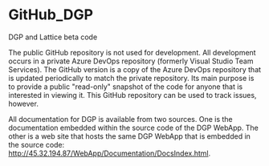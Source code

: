 # GitHub_DGP

DGP and Lattice beta code

The public GitHub repository is not used for development. All development occurs in a private Azure DevOps repository (formerly Visual Studio Team Services). The GitHub version is a copy of the Azure DevOps repository that is updated periodically to match the private repository. Its main purpose is to provide a public "read-only" snapshot of the code for anyone that is interested in viewing it. This GitHub repository can be used to track issues, however.

All documentation for DGP is available from two sources. One is the documentation embedded within the source code of the DGP WebApp. The other is a web site that hosts the same DGP WebApp that is embedded in the source code: http://45.32.194.87/WebApp/Documentation/DocsIndex.html.

